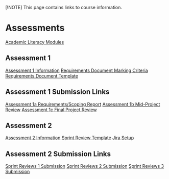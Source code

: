 [!NOTE]
This page contains links to course information. 

  # Assessments
  
  [Academic Literacy Modules](https://uo.unisa.edu.au/course/view.php?id=1431&sectionid=93564)

  ## Assessment 1

  [Assessment 1 Information](https://uo.unisa.edu.au/course/view.php?id=4324&sectionid=448843)
  [Requirements Document Marking Criteria](https://uo.unisa.edu.au/mod/resource/view.php?id=879587)
  [Requirements Document Template](https://uo.unisa.edu.au/mod/resource/view.php?id=879588)

  ## Assessment 1 Submission Links
  
  [Assessment 1a Requirements/Scoping Report](https://uo.unisa.edu.au/mod/assign/view.php?id=879589)
  [Assessment 1b Mid-Project Review](https://uo.unisa.edu.au/mod/assign/view.php?id=879593)
  [Assessment 1c Final Project Review](https://uo.unisa.edu.au/mod/assign/view.php?id=879596)

  ## Assessment 2
  
  [Assessment 2 Information](https://uo.unisa.edu.au/course/view.php?id=4324&sectionid=448844)
  [Sprint Review Template](https://uo.unisa.edu.au/mod/resource/view.php?id=879599)
  [Jira Setup](https://uo.unisa.edu.au/mod/resource/view.php?id=879600)

  ## Assessment 2 Submission Links
  
  [Sprint Reviews 1 Submission](https://uo.unisa.edu.au/mod/assign/view.php?id=879601)
  [Sprint Reviews 2 Submission](https://uo.unisa.edu.au/mod/assign/view.php?id=879602)
  [Sprint Reviews 3 Submission](https://uo.unisa.edu.au/mod/assign/view.php?id=879603)
  
